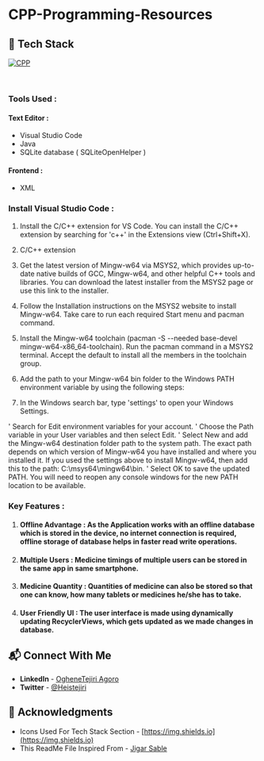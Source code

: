 # CPP-Programming-Resources

## 📌 Tech Stack

[![CPP](https://img.shields.io/badge/cpp%20-%23E34F26.svg?&style=for-the-badge&logo=cpp&logoColor=white)](https://github.com/heistejiri)&nbsp;


<br>

### Tools Used :

#### Text Editor :
  * Visual Studio Code
  * Java 
  * SQLite database ( SQLiteOpenHelper )
#### Frontend :
  * XML



### Install Visual Studio Code :
1. Install the C/C++ extension for VS Code. You can install the C/C++ 
extension by searching for 'c++' in the Extensions view (Ctrl+Shift+X).

2. C/C++ extension

3. Get the latest version of Mingw-w64 via MSYS2, which provides up-to-date native builds of GCC, Mingw-w64, and other helpful C++ tools and libraries. You can download the latest installer from the MSYS2 page or use this link to the installer.

4. Follow the Installation instructions on the MSYS2 website to install Mingw-w64. Take care to run each required Start menu and pacman command.

5. Install the Mingw-w64 toolchain (pacman -S --needed base-devel mingw-w64-x86_64-toolchain). Run the pacman command in a MSYS2 terminal. Accept the default to install all the members in the toolchain group.

6. Add the path to your Mingw-w64 bin folder to the Windows PATH environment variable by using the following steps:

7. In the Windows search bar, type 'settings' to open your Windows Settings.

' Search for Edit environment variables for your account.
' Choose the Path variable in your User variables and then select Edit.
' Select New and add the Mingw-w64 destination folder path to the system path. The exact path depends on which version of Mingw-w64 you have installed and where you installed it. If you used the settings above to install Mingw-w64, then add this to the path: C:\msys64\mingw64\bin.
' Select OK to save the updated PATH. You will need to reopen any console windows for the new PATH location to be available.

### Key Features :
1. #### **Offline Advantage** : As the Application works with an offline database which is stored in the device, no internet connection is required, offline storage of database helps in faster read write operations.
2. #### **Multiple Users** : Medicine timings of multiple users can be stored in the same app in same smartphone.
3. #### **Medicine Quantity** : Quantities of medicine can also be stored so that one can know, how many tablets or medicines he/she has to take.
4. #### **User Friendly UI** : The user interface is made using dynamically updating RecyclerViews, which gets updated as we made changes in database.


## 📬 Connect With Me

- **LinkedIn** - [OgheneTejiri Agoro](https://www.linkedin.com/in/heistejiri/)
- **Twitter** - [@Heistejiri](https://www.twitter.com/heistejiri)

## 📌 Acknowledgments

- Icons Used For Tech Stack Section - [https://img.shields.io](https://img.shields.io)
- This ReadMe File Inspired From - [Jigar Sable](https://github.com/jigar-sable)
